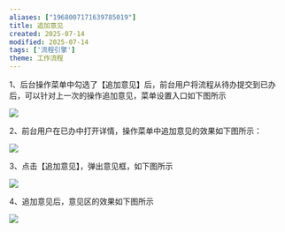 ```yaml
---
aliases: ["1968007171639785019"]
title: 追加意见
created: 2025-07-14
modified: 2025-07-14
tags: ['流程引擎']
theme: 工作流程
---
```


1、后台操作菜单中勾选了【追加意见】后，前台用户将流程从待办提交到已办后，可以针对上一次的操作追加意见，菜单设置入口如下图所示

![](a181f29be1da2667efe8813a921bf35e.jpg)

2、前台用户在已办中打开详情，操作菜单中追加意见的效果如下图所示：

![](7304bb07d0e5b0d38af2f435bd2d6a5f.jpg)

3、点击【追加意见】，弹出意见框，如下图所示

![](6817fd1fa6510def207234be4b74e849.jpg)

4、追加意见后，意见区的效果如下图所示

![](54324ea06bfec38a2a52ef0121e6b550.jpg)